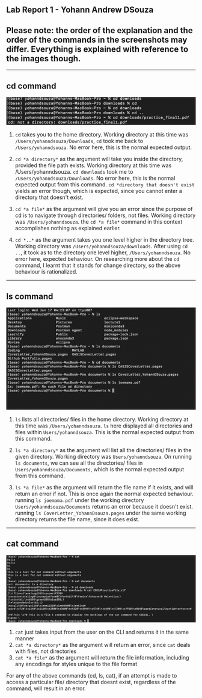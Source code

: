 Lab Report 1 - Yohann Andrew DSouza
---
## Please note: the order of the explanation and the order of the commands in the screenshots may differ. Everything is explained with reference to the images though.

---

[comment]: <> (Include the working directory at each point, and explain whether or not it is an error)
## cd command
![Image](/cdCommands.png)
 
1. `cd` takes you to the home directory. Working directory at this time was `/Users/yohanndsouza/Downloads`, `cd` took me back to `/Users/yohanndsouza`. No error here, this is the normal expected output.
   
2. `cd *a directory*` as the argument will take you inside the directory, provided the file path exists. Working directory at this time was /Users/yohanndsouza. `cd downloads` took me to `/Users/yohanndsouza/Downloads`. No error here, this is the normal expected output from this command. `cd *directory that doesn't exist` yields an error though, which is expected, since you cannot enter a directory that doesn't exist.
   
3. `cd *a file*` as the argument will give you an error since the purpose of cd is to navigate through directories/ folders, not files. Working directory was `/Users/yohanndsouza`. the `cd *a file*` command in this context accomplishes nothing as explained earlier.
   
4. `cd *..*` as the argument takes you one level higher in the directory tree. Working directory was `/Users/yohanndsouza/downloads`. After using `cd ..`, it took as to the directory one level higher, `/Users/yohanndsouza`. No error here, expected behaviour.
   On researching more about the `cd` command, I learnt that it stands for change directory, so the above behaviour is rationalized.

--- 

## ls command
![Image](/lsCommands.png)

1. `ls` lists all directories/ files in the home directory. Working directory at this time was `/Users/yohanndsouza`. `ls` here displayed all directories and files within `Users/yohanndsouza`. This is the normal expected output from this command.

2. `ls *a directory*` as the argument will list all the directories/ files in the given directory. Working directory was `Users/yohanndsouza`. On running `ls documents`, we can see all the directories/ files in `Users/yohanndsouza/Documents`, which is the normal expected output from this command.
   
3. `ls *a file*` as the argument will return the file name if it exists, and will return an error if not. This is once again the normal expected behaviour. running `ls joemama.pdf` under the working directory `Users/yohanndsouza/Documents` returns an error because it doesn't exist. running `ls CoverLetter_YohannDsouza.pages` under the same working directory returns the file name, since it does exist. 

---

## cat command
![Image](/catCommands.png)
1. `cat` just takes input from the user on the CLI and returns it in the same manner
2. `cat *a directory*` as the argument will return an error, since `cat` deals with files, not directories
3. `cat *a file*` as the argument will return the file information, including any encodings for styles unique to the file format

For any of the above commands (cd, ls, cat), if an attempt is made to access a particular file/ directory that doesnt exist, regardless of the command, will result in an error.
